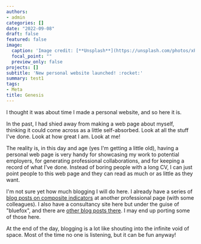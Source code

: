 ```yaml
---
authors:
- admin
categories: []
date: "2022-09-08"
draft: false
featured: false
image:
  caption: 'Image credit: [**Unsplash**](https://unsplash.com/photos/xP_AGmeEa6s)'
  focal_point: ""
  preview_only: false
projects: []
subtitle: 'New personal website launched! :rocket:'
summary: test1
tags:
- Meta
title: Genesis
---
```


I thought it was about time I made a personal website, and so here it is.

In the past, I had shied away from making a web page about myself, thinking it could come across as a little self-absorbed. Look at all the stuff I've done. Look at how great I am. Look at me!

The reality is, in this day and age (yes I'm getting a little old), having a personal web page is very handy for showcasing my work to potential employers, for generating professional collaborations, and for keeping a record of what I've done. Instead of boring people with a long CV, I can just point people to this web page and they can read as much or as little as they want.

I'm not sure yet how much blogging I will do here. I already have a series of [blog posts on composite indicators](https://compositeindicators.com/blog/) at another professional page (with some colleagues). I also have a consultancy site here but under the guise of "bluefox", and there are [other blog posts there](https://www.bluefoxdata.eu/blog/). I may end up porting some of those here.

At the end of the day, blogging is a lot like shouting into the infinite void of space. Most of the time no one is listening, but it can be fun anyway!

